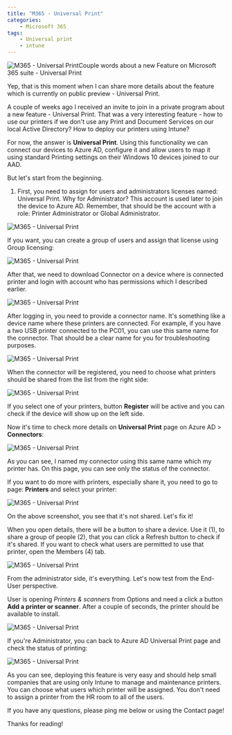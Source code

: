 ```yaml
---
title: "M365 - Universal Print"
categories:
    - Microsoft 365
tags:
    - Universal print
    - intune
---
```

![M365 - Universal Print](/assets/images/top_images/IntuneTOP.png)Couple words about a new Feature on Microsoft 365 suite - Universal Print

Yep, that is this moment when I can share more details about the feature which is currently on public preview - Universal Print.

A couple of weeks ago I received an invite to join in a private program about a new feature - Universal Print. That was a very interesting feature - how to use our printers if we don't use any Print and Document Services on our local Active Directory? How to deploy our printers using Intune? 

For now, the answer is **Universal Print**. Using this functionality we can connect our devices to Azure AD, configure it and allow users to map it using standard Printing settings on their Windows 10 devices joined to our AAD. 

But let's start from the beginning. 

1. First, you need to assign for users and administrators licenses named: Universal Print. Why for Administrator? This account is used later to join the device to Azure AD. Remember, that should be the account with a role: Printer Administrator or Global Administrator.

![M365 - Universal Print](/assets/images/posts/UniversalPrint/01.png)

If you want, you can create a group of users and assign that license using Group licensing:

![M365 - Universal Print](/assets/images/posts/UniversalPrint/02.png)

After that, we need to download Connector on a device where is connected printer and login with account who has permissions which I described earlier.

![M365 - Universal Print](/assets/images/posts/UniversalPrint/03.png)

After logging in, you need to provide a connector name. It's something like a device name where these printers are connected. For example, if you have a two USB printer connected to the PC01, you can use this same name for the connector. That should be a clear name for you for troubleshooting purposes.

![M365 - Universal Print](/assets/images/posts/UniversalPrint/04.png)

When the connector will be registered, you need to choose what printers should be shared from the list from the right side:

![M365 - Universal Print](/assets/images/posts/UniversalPrint/05.png)

If you select one of your printers, button **Register** will be active and you can check if the device will show up on the left side.

Now it's time to check more details on **Universal Print** page on Azure AD > **Connectors**:

![M365 - Universal Print](/assets/images/posts/UniversalPrint/06.png)

As you can see, I named my connector using this same name which my printer has. On this page, you can see only the status of the connector.

If you want to do more with printers, especially share it, you need to go to page: **Printers** and select your printer:

![M365 - Universal Print](/assets/images/posts/UniversalPrint/07.png)

On the above screenshot, you see that it's not shared. Let's fix it!

When you open details, there will be a button to share a device. Use it (1), to share a group of people (2), that you can click a Refresh button to check if it's shared. If you want to check what users are permitted to use that printer, open the Members (4) tab.

![M365 - Universal Print](/assets/images/posts/UniversalPrint/09.png)

From the administrator side, it's everything. Let's now test from the End-User perspective.

User is opening *Printers & scanners* from Options and need a click a button **Add a printer or scanner**. After a couple of seconds, the printer should be available to install.

![M365 - Universal Print](/assets/images/posts/UniversalPrint/10.png)

If you're Administrator, you can back to Azure AD Universal Print page and check the status of printing:

![M365 - Universal Print](/assets/images/posts/UniversalPrint/11.png)

As you can see, deploying this feature is very easy and should help small companies that are using only Intune to manage and maintenance printers. You can choose what users which printer will be assigned. You don't need to assign a printer from the HR room to all of the users.

If you have any questions, please ping me below or using the Contact page!

Thanks for reading!
